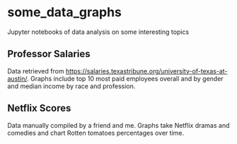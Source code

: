 # some_data_graphs
Jupyter notebooks of data analysis on some interesting topics

## Professor Salaries
Data retrieved from https://salaries.texastribune.org/university-of-texas-at-austin/.
Graphs include top 10 most paid employees overall and by gender and median income by race and profession.

## Netflix Scores
Data manually compiled by a friend and me.
Graphs take Netflix dramas and comedies and chart Rotten tomatoes percentages over time.
